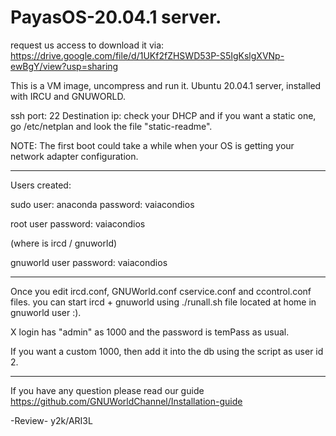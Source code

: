 # PayasOS-20.04.1 server.

request us access to download it
via: https://drive.google.com/file/d/1UKf2fZHSWD53P-S5IgKslgXVNp-ewBgY/view?usp=sharing

This is a VM image, uncompress and run it.
Ubuntu 20.04.1 server, installed with IRCU and GNUWORLD.

ssh port: 22 Destination ip: check your DHCP and if you want
a static one, go /etc/netplan and look the file "static-readme".

NOTE: The first boot could take a while when your OS is
getting your network adapter configuration.

------------------------------------------
Users created: 

sudo user: anaconda
password: vaiacondios

root user
password: vaiacondios

(where is ircd / gnuworld)

gnuworld user
password: vaiacondios

------------------------------------------
Once you edit ircd.conf, GNUWorld.conf
cservice.conf and ccontrol.conf files.
you can start ircd + gnuworld using
./runall.sh file located at home in
gnuworld user :).

X login has "admin" as 1000 and the password
is temPass as usual.

If you want a custom 1000, then add it into the db
using the script as user id 2. 

------------------------------------------

If you have any question please read our guide
https://github.com/GNUWorldChannel/Installation-guide

-Review- y2k/ARI3L
